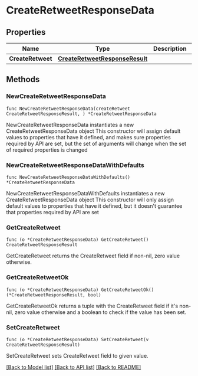 # CreateRetweetResponseData

## Properties

Name | Type | Description | Notes
------------ | ------------- | ------------- | -------------
**CreateRetweet** | [**CreateRetweetResponseResult**](CreateRetweetResponseResult.md) |  | 

## Methods

### NewCreateRetweetResponseData

`func NewCreateRetweetResponseData(createRetweet CreateRetweetResponseResult, ) *CreateRetweetResponseData`

NewCreateRetweetResponseData instantiates a new CreateRetweetResponseData object
This constructor will assign default values to properties that have it defined,
and makes sure properties required by API are set, but the set of arguments
will change when the set of required properties is changed

### NewCreateRetweetResponseDataWithDefaults

`func NewCreateRetweetResponseDataWithDefaults() *CreateRetweetResponseData`

NewCreateRetweetResponseDataWithDefaults instantiates a new CreateRetweetResponseData object
This constructor will only assign default values to properties that have it defined,
but it doesn't guarantee that properties required by API are set

### GetCreateRetweet

`func (o *CreateRetweetResponseData) GetCreateRetweet() CreateRetweetResponseResult`

GetCreateRetweet returns the CreateRetweet field if non-nil, zero value otherwise.

### GetCreateRetweetOk

`func (o *CreateRetweetResponseData) GetCreateRetweetOk() (*CreateRetweetResponseResult, bool)`

GetCreateRetweetOk returns a tuple with the CreateRetweet field if it's non-nil, zero value otherwise
and a boolean to check if the value has been set.

### SetCreateRetweet

`func (o *CreateRetweetResponseData) SetCreateRetweet(v CreateRetweetResponseResult)`

SetCreateRetweet sets CreateRetweet field to given value.



[[Back to Model list]](../README.md#documentation-for-models) [[Back to API list]](../README.md#documentation-for-api-endpoints) [[Back to README]](../README.md)


